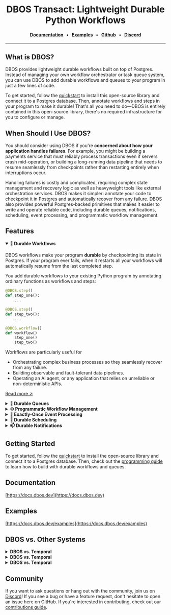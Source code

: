 
<div align="center">

# DBOS Transact: Lightweight Durable Python Workflows

#### [Documentation](https://docs.dbos.dev/) &nbsp;&nbsp;•&nbsp;&nbsp;  [Examples](https://docs.dbos.dev/examples) &nbsp;&nbsp;•&nbsp;&nbsp; [Github](https://github.com/dbos-inc) &nbsp;&nbsp;•&nbsp;&nbsp; [Discord](https://discord.com/invite/jsmC6pXGgX)
</div>

---

## What is DBOS?

DBOS provides lightweight durable workflows built on top of Postgres.
Instead of managing your own workflow orchestrator or task queue system, you can use DBOS to add durable workflows and queues to your program in just a few lines of code.

To get started, follow the [quickstart](https://docs.dbos.dev/quickstart) to install this open-source library and connect it to a Postgres database.
Then, annotate workflows and steps in your program to make it durable!
That's all you need to do&mdash;DBOS is entirely contained in this open-source library, there's no required infrastructure for you to configure or manage.

## When Should I Use DBOS?

You should consider using DBOS if you're **concerned about how your application handles failures**.
For example, you might be building a payments service that must reliably process transactions even if servers crash mid-operation, or building a long-running data pipeline that needs to resume seamlessly from checkpoints rather than restarting entirely when interruptions occur.

Handling failures is costly and complicated, requiring complex state management and recovery logic as well as heavyweight tools like external orchestration services.
DBOS makes it simpler: annotate your code to checkpoint it in Postgres and automatically recover from any failure.
DBOS also provides powerful Postgres-backed primitives that makes it easier to write and operate reliable code, including durable queues, notifications, scheduling, event processing, and programmatic workflow management.

## Features

<details open><summary><strong>💾 Durable Workflows</strong></summary>

####

DBOS workflows make your program **durable** by checkpointing its state in Postgres.
If your program ever fails, when it restarts all your workflows will automatically resume from the last completed step.

You add durable workflows to your existing Python program by annotating ordinary functions as workflows and steps:

```python
@DBOS.step()
def step_one():
    ...

@DBOS.step()
def step_two():
    ...

@DBOS.workflow()
def workflow()
    step_one()
    step_two()
```

Workflows are particularly useful for 

- Orchestrating complex business processes so they seamlessly recover from any failure.
- Building observable and fault-tolerant data pipelines.
- Operating an AI agent, or any application that relies on unreliable or non-deterministic APIs.

[Read more ↗️](https://docs.dbos.dev/python/tutorials/workflow-tutorial)

</details>

<details><summary><strong>📒 Durable Queues</strong></summary>

####

DBOS queues help you **durably** run tasks in the background.
You can enqueue a task (which can be a single step or an entire workflow) from a durable workflow and one of your processes will pick it up for execution.
DBOS manages the execution of your tasks, guaranteeing that they gets completed, and their callers gets their results without needing to resubmit tasks, even if your application is interrupted.

Queues also provide flow control, so you can limit the concurrency of your tasks on a per-queue or per-process basis.
You can also set timeouts for tasks, rate limit how often queued tasks are executed, deduplicate tasks, or prioritize critical tasks.

You can add queues to your workflows in just a couple lines of code.
They don't require a separate queueing service or message broker&mdash;just Postgres.

```python
from dbos import DBOS, Queue

queue = Queue("example_queue")

@DBOS.step()
def process_task(task):
  ...

@DBOS.workflow()
def process_tasks(tasks):
  task_handles = []
  # Enqueue each task so all tasks are processed concurrently.
  for task in tasks:
    handle = queue.enqueue(process_task, task)
    task_handles.append(handle)
  # Wait for each task to complete and retrieve its result.
  # Return the results of all tasks.
  return [handle.get_result() for handle in task_handles]
```

[Read more ↗️](https://docs.dbos.dev/python/tutorials/queue-tutorial)

</details>

<details><summary><strong>⚙️ Programmatic Workflow Management</strong></summary>

####

Your workflows are stored as rows in a Postgres table, so you have full programmatic control over them.
Write scripts to query workflow executions, batch pause or resume workflows, or even restart failed workflows from a specific step.
Handle bugs or failures that affect thousands of workflows with power and flexibility.

```python
# Create a DBOS client connected to your Postgres database.
client = DBOSClient(database_url)
# Find all workflows that errored between 3:00 and 5:00 AM UTC on 2025-04-22.
workflows = client.list_workflows(status="ERROR", 
  start_time="2025-04-22T03:00:00Z", end_time="2025-04-22T05:00:00Z")
for workflow in workflows:
    # Check which workflows failed due to an outage in a service called from Step 2.
    steps = client.list_workflow_steps(workflow)
    if len(steps) >= 3 and isinstance(steps[2]["error"], ServiceOutage):
        # To recover from the outage, restart those workflows from Step 2.
        DBOS.fork_workflow(workflow.workflow_id, 2)
```

[Read more ↗️](https://docs.dbos.dev/python/reference/client)

</details>

<details><summary><strong>🎫 Exactly-Once Event Processing</strong></summary>

####

Use DBOS to build reliable webhooks, event listeners, or Kafka consumers by starting a workflow exactly-once in response to an event.
Acknowledge the event immediately while reliably processing it in the background.

For example:

```python
def handle_message(request: Request) -> None:
  event_id = request.body["event_id"]
  # Use the event ID as an idempotency key to start the workflow exactly-once
  with SetWorkflowID(event_id):
    # Start the workflow in the background, then acknowledge the event
    DBOS.start_workflow(message_workflow, request.body["event"])
```

Or with Kafka:

```python
@DBOS.kafka_consumer(config,["alerts-topic"])
@DBOS.workflow()
def process_kafka_alerts(msg):
    # This workflow runs exactly-once for each message sent to the topic
    alerts = msg.value.decode()
    for alert in alerts:
        respond_to_alert(alert)
```

[Read more ↗️](https://docs.dbos.dev/python/tutorials/workflow-tutorial)

</details>

<details><summary><strong>📅 Durable Scheduling</strong></summary>

####

Schedule workflows using cron syntax, or use durable sleep to pause workflows for as long as you like (even days or weeks) before executing.

You can schedule a workflow using a single annotation:

```python
@DBOS.scheduled('* * * * *') # crontab syntax to run once every minute
@DBOS.workflow()
def example_scheduled_workflow(scheduled_time: datetime, actual_time: datetime):
    DBOS.logger.info("I am a workflow scheduled to run once a minute.")
```

You can add a durable sleep to any workflow with a single line of code.
It stores its wakeup time in Postgres so the workflow sleeps through any interruption or restart, then always resumes on schedule.

```python
@DBOS.workflow()
def reminder_workflow(email: str, time_to_sleep: int):
    send_confirmation_email(email)
    DBOS.sleep(time_to_sleep)
    send_reminder_email(email)
```

[Read more ↗️](https://docs.dbos.dev/python/tutorials/scheduled-workflows)

</details>

<details><summary><strong>📫 Durable Notifications</strong></summary>

####

Pause your workflow executions until a notification is received, or emit events from your workflow to send progress updates to external clients.
All notifications are stored in Postgres, so they can be send and received with exactly-once semantics.
Set durable timeouts when waiting for events, so you can wait for as long as you like (even days or weeks) through interruptions or restarts, then resume once the notification arrives or the timeout is reached.

For example, build a reliable billing workflow that durably waits for a notification from a payments service, processing it exactly-once:

```python
@DBOS.workflow()
def billing_workflow():
  ... # Calculate the charge, then submit the bill to a payments service
  payment_status = DBOS.recv(PAYMENT_STATUS, timeout=payment_service_timeout)
  if payment_status is not None and payment_status == "paid":
      ... # Handle a successful payment.
  else:
      ... # Handle a failed payment or timeout.
```

</details>


## Getting Started

To get started, follow the [quickstart](https://docs.dbos.dev/quickstart) to install the open-source library and connect it to a Postgres database.
Then, check out the [programming guide](https://docs.dbos.dev/python/programming-guide) to learn how to build with durable workflows and queues.

## Documentation

[https://docs.dbos.dev](https://docs.dbos.dev)

## Examples

[https://docs.dbos.dev/examples](https://docs.dbos.dev/examples)

## DBOS vs. Other Systems

<details><summary><strong>DBOS vs. Temporal</strong></summary>

Both DBOS and Temporal provide durable execution, but DBOS is implemented in a lightweight Postgres-backed library whereas Temporal, and architecturally similar systems such as Restate and Inngest, are implemented in an externally orchestrated server.

You can add DBOS to your program by installing the open-source library, connecting it to Postgres, and annotating workflows and steps.
By contrast, to add Temporal to your program, you must rearchitect your program to move your durable workflows to a Temporal worker, configure a Temporal server to orchestrate those workflows, and access your workflows only through a Temporal client.
[This blog post](https://www.dbos.dev/blog/durable-execution-coding-comparison) makes the comparison in more detail.

**When to use DBOS:** You need to add durable workflows to your applications with minimal rearchitecting, or your stack already includes Postgres.

**When to use Temporal:** You don't want to add Postgres to your stack, or you need a language DBOS doesn't support.

</details>

<details><summary><strong>DBOS vs. Temporal</strong></summary>

DBOS and Airflow both provide workflow abstractions.
Airflow is targeted at data science use cases, providing many out-of-the-box connectors but requiring workflows be written as explicit DAGs and externally orchestrating them from an Airflow cluster.
Airflow is designed for batch operations and does not provide good performance for streaming or real-time use cases.
DBOS is general-purpose, but is often used for data pipelines, allowing developers to write workflows as code and requiring no infrastructure except Postgres.

**When to use DBOS:** You need the flexibility of writing workflows as code, or you need higher performance than Airflow is capable of (particularly for streaming or real-time use cases).

**When to use Airflow:** You need Airflow's ecosystem of connectors.

</details>

<details><summary><strong>DBOS vs. Temporal</strong></summary>

DBOS provides a similar queue abstraction to dedicating queueing systems like Celery or BullMQ: you can declare queues, submit tasks to them, and control their flow with concurrency limits, rate limits, timeouts, prioritization, etc.
However, DBOS queues are **durable and Postgres-backed** and integrate with durable workflows.
For example, in DBOS you can write a workflow that enqueues a thousand tasks and waits for their results.
DBOS checkpoints the workflow and each of its tasks in Postgres, guaranteeing that even if failures or interruptions occur, the tasks will complete and the workflow will collect their reults.
By contrast, Celery/BullMQ are Redis-backed and don't provide workflows, so they provide fewer guarantees but better performance.

**When to use DBOS:** You need the reliability of enqueueing tasks from durable workflows.

**When to use Celery/BullMQ**: You don't need durability, or you need very high throughput (>10K tasks/second).
</details>

## Community

If you want to ask questions or hang out with the community, join us on [Discord](https://discord.gg/fMwQjeW5zg)!
If you see a bug or have a feature request, don't hesitate to open an issue here on GitHub.
If you're interested in contributing, check out our [contributions guide](./CONTRIBUTING.md).

